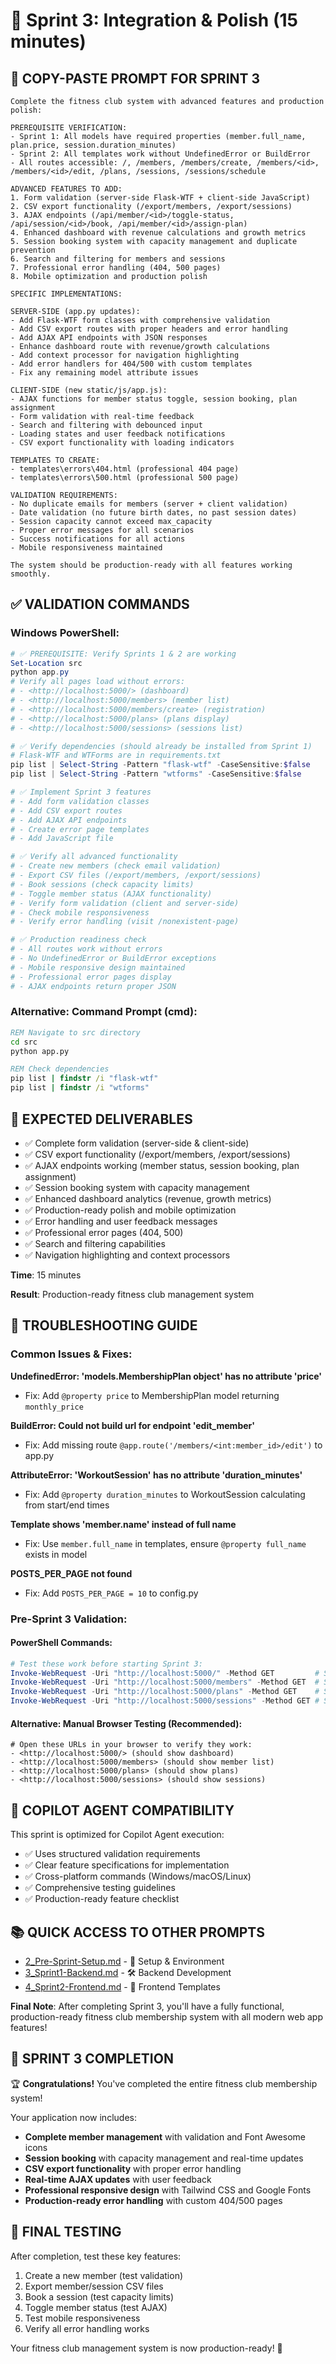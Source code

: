 # 🔧 Sprint 3: Integration & Polish (15 minutes)

## 🎯 **COPY-PASTE PROMPT FOR SPRINT 3**

```text
Complete the fitness club system with advanced features and production polish:

PREREQUISITE VERIFICATION:
- Sprint 1: All models have required properties (member.full_name, plan.price, session.duration_minutes)
- Sprint 2: All templates work without UndefinedError or BuildError
- All routes accessible: /, /members, /members/create, /members/<id>, /members/<id>/edit, /plans, /sessions, /sessions/schedule

ADVANCED FEATURES TO ADD:
1. Form validation (server-side Flask-WTF + client-side JavaScript)
2. CSV export functionality (/export/members, /export/sessions)
3. AJAX endpoints (/api/member/<id>/toggle-status, /api/session/<id>/book, /api/member/<id>/assign-plan)
4. Enhanced dashboard with revenue calculations and growth metrics
5. Session booking system with capacity management and duplicate prevention
6. Search and filtering for members and sessions
7. Professional error handling (404, 500 pages)
8. Mobile optimization and production polish

SPECIFIC IMPLEMENTATIONS:

SERVER-SIDE (app.py updates):
- Add Flask-WTF form classes with comprehensive validation
- Add CSV export routes with proper headers and error handling
- Add AJAX API endpoints with JSON responses
- Enhance dashboard route with revenue/growth calculations
- Add context processor for navigation highlighting
- Add error handlers for 404/500 with custom templates
- Fix any remaining model attribute issues

CLIENT-SIDE (new static/js/app.js):
- AJAX functions for member status toggle, session booking, plan assignment
- Form validation with real-time feedback
- Search and filtering with debounced input
- Loading states and user feedback notifications
- CSV export functionality with loading indicators

TEMPLATES TO CREATE:
- templates\errors\404.html (professional 404 page)
- templates\errors\500.html (professional 500 page)

VALIDATION REQUIREMENTS:
- No duplicate emails for members (server + client validation)
- Date validation (no future birth dates, no past session dates)
- Session capacity cannot exceed max_capacity
- Proper error messages for all scenarios
- Success notifications for all actions
- Mobile responsiveness maintained

The system should be production-ready with all features working smoothly.
```

## ✅ **VALIDATION COMMANDS**

### **Windows PowerShell:**

```powershell
# ✅ PREREQUISITE: Verify Sprints 1 & 2 are working
Set-Location src
python app.py
# Verify all pages load without errors:
# - <http://localhost:5000/> (dashboard)
# - <http://localhost:5000/members> (member list)
# - <http://localhost:5000/members/create> (registration)
# - <http://localhost:5000/plans> (plans display)
# - <http://localhost:5000/sessions> (sessions list)

# ✅ Verify dependencies (should already be installed from Sprint 1)
# Flask-WTF and WTForms are in requirements.txt
pip list | Select-String -Pattern "flask-wtf" -CaseSensitive:$false
pip list | Select-String -Pattern "wtforms" -CaseSensitive:$false

# ✅ Implement Sprint 3 features
# - Add form validation classes
# - Add CSV export routes
# - Add AJAX API endpoints
# - Create error page templates
# - Add JavaScript file

# ✅ Verify all advanced functionality
# - Create new members (check email validation)
# - Export CSV files (/export/members, /export/sessions)
# - Book sessions (check capacity limits)
# - Toggle member status (AJAX functionality)
# - Verify form validation (client and server-side)
# - Check mobile responsiveness
# - Verify error handling (visit /nonexistent-page)

# ✅ Production readiness check
# - All routes work without errors
# - No UndefinedError or BuildError exceptions
# - Mobile responsive design maintained
# - Professional error pages display
# - AJAX endpoints return proper JSON
```

### **Alternative: Command Prompt (cmd):**

```cmd
REM Navigate to src directory
cd src
python app.py

REM Check dependencies
pip list | findstr /i "flask-wtf"
pip list | findstr /i "wtforms"
```

## 🎯 **EXPECTED DELIVERABLES**

- ✅ Complete form validation (server-side & client-side)
- ✅ CSV export functionality (/export/members, /export/sessions)
- ✅ AJAX endpoints working (member status, session booking, plan assignment)
- ✅ Session booking system with capacity management
- ✅ Enhanced dashboard analytics (revenue, growth metrics)
- ✅ Production-ready polish and mobile optimization
- ✅ Error handling and user feedback messages
- ✅ Professional error pages (404, 500)
- ✅ Search and filtering capabilities
- ✅ Navigation highlighting and context processors

**Time**: 15 minutes

**Result**: Production-ready fitness club management system

## 🚨 **TROUBLESHOOTING GUIDE**

### **Common Issues & Fixes:**

**UndefinedError: 'models.MembershipPlan object' has no attribute 'price'**

- Fix: Add `@property price` to MembershipPlan model returning `monthly_price`

**BuildError: Could not build url for endpoint 'edit_member'**

- Fix: Add missing route `@app.route('/members/<int:member_id>/edit')` to app.py

**AttributeError: 'WorkoutSession' has no attribute 'duration_minutes'**

- Fix: Add `@property duration_minutes` to WorkoutSession calculating from start/end times

**Template shows 'member.name' instead of full name**

- Fix: Use `member.full_name` in templates, ensure `@property full_name` exists in model

**POSTS_PER_PAGE not found**

- Fix: Add `POSTS_PER_PAGE = 10` to config.py

### **Pre-Sprint 3 Validation:**

#### **PowerShell Commands:**

```powershell
# Test these work before starting Sprint 3:
Invoke-WebRequest -Uri "http://localhost:5000/" -Method GET         # Should return 200
Invoke-WebRequest -Uri "http://localhost:5000/members" -Method GET  # Should return 200
Invoke-WebRequest -Uri "http://localhost:5000/plans" -Method GET    # Should return 200
Invoke-WebRequest -Uri "http://localhost:5000/sessions" -Method GET # Should return 200
```

#### **Alternative: Manual Browser Testing (Recommended):**

```text
# Open these URLs in your browser to verify they work:
- <http://localhost:5000/> (should show dashboard)
- <http://localhost:5000/members> (should show member list)
- <http://localhost:5000/plans> (should show plans)
- <http://localhost:5000/sessions> (should show sessions)
```

## 🤖 **COPILOT AGENT COMPATIBILITY**

This sprint is optimized for Copilot Agent execution:

- ✅ Uses structured validation requirements
- ✅ Clear feature specifications for implementation
- ✅ Cross-platform commands (Windows/macOS/Linux)
- ✅ Comprehensive testing guidelines
- ✅ Production-ready feature checklist

## 📚 **QUICK ACCESS TO OTHER PROMPTS**

- [2_Pre-Sprint-Setup.md](2_Pre-Sprint-Setup.md) - 🔧 Setup & Environment
- [3_Sprint1-Backend.md](3_Sprint1-Backend.md) - 🛠 Backend Development
- [4_Sprint2-Frontend.md](4_Sprint2-Frontend.md) - 🎨 Frontend Templates

**Final Note**: After completing Sprint 3, you'll have a fully functional, production-ready fitness club membership system with all modern web app features!

## 🎉 **SPRINT 3 COMPLETION**

🏆 **Congratulations!** You've completed the entire fitness club membership system!

Your application now includes:

- **Complete member management** with validation and Font Awesome icons
- **Session booking** with capacity management and real-time updates
- **CSV export functionality** with proper error handling
- **Real-time AJAX updates** with user feedback
- **Professional responsive design** with Tailwind CSS and Google Fonts
- **Production-ready error handling** with custom 404/500 pages

## 🚀 **FINAL TESTING**

After completion, test these key features:

1. Create a new member (test validation)
2. Export member/session CSV files
3. Book a session (test capacity limits)
4. Toggle member status (test AJAX)
5. Test mobile responsiveness
6. Verify all error handling works

Your fitness club management system is now production-ready! 🎯
